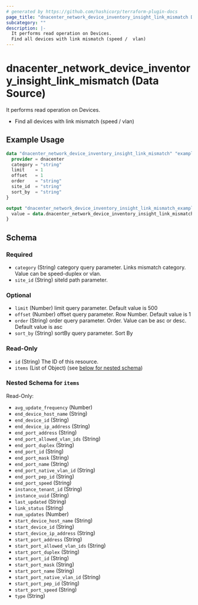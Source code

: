 ```yaml
---
# generated by https://github.com/hashicorp/terraform-plugin-docs
page_title: "dnacenter_network_device_inventory_insight_link_mismatch Data Source - terraform-provider-dnacenter"
subcategory: ""
description: |-
  It performs read operation on Devices.
  Find all devices with link mismatch (speed /  vlan)
---
```


# dnacenter_network_device_inventory_insight_link_mismatch (Data Source)

It performs read operation on Devices.

- Find all devices with link mismatch (speed /  vlan)

## Example Usage

```terraform
data "dnacenter_network_device_inventory_insight_link_mismatch" "example" {
  provider = dnacenter
  category = "string"
  limit    = 1
  offset   = 1
  order    = "string"
  site_id  = "string"
  sort_by  = "string"
}

output "dnacenter_network_device_inventory_insight_link_mismatch_example" {
  value = data.dnacenter_network_device_inventory_insight_link_mismatch.example.items
}
```

<!-- schema generated by tfplugindocs -->
## Schema

### Required

- `category` (String) category query parameter. Links mismatch category.  Value can be speed-duplex or vlan.
- `site_id` (String) siteId path parameter.

### Optional

- `limit` (Number) limit query parameter. Default value is 500
- `offset` (Number) offset query parameter. Row Number.  Default value is 1
- `order` (String) order query parameter. Order.  Value can be asc or desc.  Default value is asc
- `sort_by` (String) sortBy query parameter. Sort By

### Read-Only

- `id` (String) The ID of this resource.
- `items` (List of Object) (see [below for nested schema](#nestedatt--items))

<a id="nestedatt--items"></a>
### Nested Schema for `items`

Read-Only:

- `avg_update_frequency` (Number)
- `end_device_host_name` (String)
- `end_device_id` (String)
- `end_device_ip_address` (String)
- `end_port_address` (String)
- `end_port_allowed_vlan_ids` (String)
- `end_port_duplex` (String)
- `end_port_id` (String)
- `end_port_mask` (String)
- `end_port_name` (String)
- `end_port_native_vlan_id` (String)
- `end_port_pep_id` (String)
- `end_port_speed` (String)
- `instance_tenant_id` (String)
- `instance_uuid` (String)
- `last_updated` (String)
- `link_status` (String)
- `num_updates` (Number)
- `start_device_host_name` (String)
- `start_device_id` (String)
- `start_device_ip_address` (String)
- `start_port_address` (String)
- `start_port_allowed_vlan_ids` (String)
- `start_port_duplex` (String)
- `start_port_id` (String)
- `start_port_mask` (String)
- `start_port_name` (String)
- `start_port_native_vlan_id` (String)
- `start_port_pep_id` (String)
- `start_port_speed` (String)
- `type` (String)
